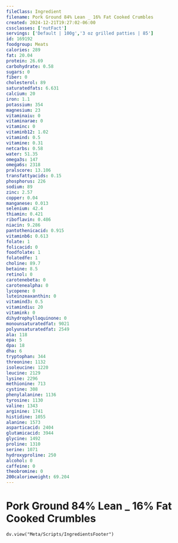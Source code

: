 ```yaml
---
fileClass: Ingredient
filename: Pork Ground 84% Lean _ 16% Fat Cooked Crumbles
created: 2024-12-21T19:27:02-06:00
cssclasses: ['nutFact']
servings: ['Default | 100g','3 oz grilled patties | 85']
id: 169192
foodgroup: Meats
calories: 289
fat: 20.04
protein: 26.69
carbohydrate: 0.58
sugars: 0
fiber: 0
cholesterol: 89
saturatedfats: 6.631
calcium: 20
iron: 1.1
potassium: 354
magnesium: 23
vitaminaiu: 0
vitaminarae: 0
vitaminc: 0
vitaminb12: 1.02
vitamind: 0.5
vitamine: 0.31
netcarbs: 0.58
water: 51.35
omega3s: 147
omega6s: 2318
pralscore: 13.106
transfattyacids: 0.15
phosphorus: 226
sodium: 89
zinc: 2.57
copper: 0.04
manganese: 0.013
selenium: 42.4
thiamin: 0.421
riboflavin: 0.486
niacin: 9.286
pantothenicacid: 0.915
vitaminb6: 0.613
folate: 1
folicacid: 0
foodfolate: 1
folatedfe: 1
choline: 89.7
betaine: 8.5
retinol: 0
carotenebeta: 0
carotenealpha: 0
lycopene: 0
luteinzeaxanthin: 0
vitamind3: 0.5
vitamindiu: 20
vitamink: 0
dihydrophylloquinone: 0
monounsaturatedfat: 9021
polyunsaturatedfat: 2549
ala: 118
epa: 5
dpa: 18
dha: 6
tryptophan: 344
threonine: 1132
isoleucine: 1220
leucine: 2129
lysine: 2296
methionine: 713
cystine: 308
phenylalanine: 1136
tyrosine: 1130
valine: 1343
arginine: 1741
histidine: 1055
alanine: 1573
asparticacid: 2404
glutamicacid: 3944
glycine: 1492
proline: 1310
serine: 1071
hydroxyproline: 250
alcohol: 0
caffeine: 0
theobromine: 0
200calorieweight: 69.204
---
```


# Pork Ground 84% Lean _ 16% Fat Cooked Crumbles

```dataviewjs
dv.view("Meta/Scripts/IngredientsFooter")
```